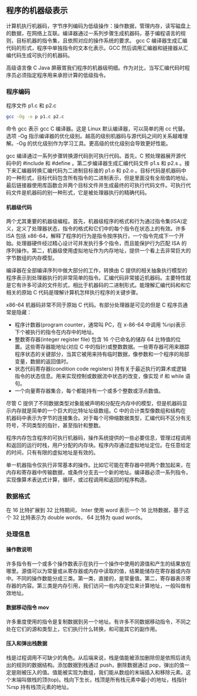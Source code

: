 ## 程序的机器级表示

计算机执行机器码，字节序列编码为低级操作：操作数据，管理内存，读写磁盘上的数据，在网络上互联。编译器通过一系列步骤生成机器码，基于编程语言的规则，目标机器的指令集，且依照对应的操作系统的要求。 gcc C 编译器生成汇编代码的形式，程序中单独指令的文本化表示。GCC 然后调用汇编器和链接器从汇编代码生成可执行的机器码。

高级语言像 C Java 屏蔽胃我们程序的机器级明细。作为对比，当写汇编代码时程序员必须指定程序用来承担计算的低级指令。

### 程序编码

程序文件 p1.c 和 p2.c

```bash
gcc -Og -o p p1.c p2.c
```

命令 gcc 表示 gcc C 编译器。这是 Linux 默认编译器，可以简单的用 cc 代替。选项 -Og 指示编译器的优化级别。越高的级别机器码与源代码之间的关系越难理解。-Og 的优化级别作为学习工具。更高级的优化级别会导致更好性能。

gcc 编译通过一系列步骤转换源代码到可执行代码。首先，C 预处理器展开源代码中的 #include 和 #define 。第二步编译器生成汇编代码文件 p1.s 和 p2.s 。接下来汇编器转换汇编代码为二进制目标谁的 p1.o 和 p2.o 。目标代码是机器码中的一种形式，目标代码包含所有指令的二进制表示，但是里面没有全局值的地址。最后链接器使用库函数合并两个目标文件并生成最终的可执行代码文件。可执行代码文件是机器码的别一种形式，它是被处理器执行的精确代码。

#### 机器级代码

两个尤其重要的机器级编程。首先，机器级程序的格式和行为通过指令集(ISA)定义，定义了处理器状态，指令的格式和它们中的每个指令在状态上的有效。许多 ISA 包括 x86-64，解释了程序的行为是指令按序执行，一个指令完成下一个开始。处理器硬件经过精心设计可并发执行多个指令，而且能保护行为匹配 ISA 的序列操作。第二，机器级使用虚拟地址作为内存地址，提供一个看上去非常巨大的字节数组的内存模型。

编译器在全部编译序列中做大部分的工作，转换由 C 提供的相关抽象执行模型的程序表示到处理器执行的非常简单的指令。汇编代码非常接近机器码。主要特性就是它有许多可读的文件形式，相比于机器码的二进制形式。能理解汇编代码和和它相关的原始 C 代码是理解计算机怎样执行程序的关键步骤。

x86-64 机器码非常不同于原始 C 代码。有部分处理器是可见的但是 C 程序员通常是隐藏：

* 程序计数器(program counter，通常叫 PC，在 x-86-64 中调用 %rip)表示下个被执行的指令在内存中的地址。
* 整数寄存器(integer register file) 包含 16 个已命名的储存 64 比特值的位置。这些寄存器能地址(对应 C 中的指针)或整数数据。一些寄存器可用来跟踪程序状态的关键部分，当其它被用来持有临时数据，像参数和一个程序的局部变量，数据的返回值时。
* 状态代码寄存器(condition code registers) 持有关于最近执行的算术或逻辑指令的状态信息。用来实现控制或数据流中状态的改变，像实现 if 和 while 语句。
* 一个向量寄存器集合，每个都能持有一个或多个整数或浮点数值。

尽管 C 提供了不同数据类型对象能被声明和分配在内存中的模型，但是机器码显示内存就是简单的一个巨大的比特址址级数组。C 中的合计类型像数组和结构在机器码中表示为字节的连接集合。对于每个可伸缩数据类型，汇编代码不区分有无符号，不同类型的指针，甚至指针和整数。

程序内存包含程序的可执行机器码，操作系统提供的一些必要信息，管理过程调用和返回的运行时栈，用户分配的内存块。程序内存通过虚拟地址定位。在任意给定的时间，只有有限的虚拟地址是有效的。

单一机器指令仅执行非常基本的操作。比如它可能在寄存器中把两个数加起来，在内存和寄存器中传输数据，或条件分支去一个新的地址。编译器必须一系列指令，实现像算术表达式计算，循环，或过程调用和返回的程序构造。

### 数据格式

在 16 比特扩展到 32 比特期间， Inter 使用 word 表示一个 16 比特数据，基于这个 32 比特表示为 double words， 64 比特为 quad words。

### 处理信息

#### 操作数说明

许多指令有一个或多个操作数表示在执行一个操作中使用的源值和产生的结果放在哪里。源值可以为常量或从寄存器或内存中读取的值，结果能储存在寄存器或内存中。不同的操作数能分成三类。第一类，直接的，是常量值。第二，寄存器表示寄存器的内容。第三类是内存引用，我们访问一些内存定位来计算地址，一般叫做有效地址。

#### 数据移动指令 mov

许多重度使用的指令是复制数据到另一个地址。有许多不同数据移动指令，不同之处在它们的源和类型上，它们执行什么转换，和可能其它的副作用。

#### 压入和弹出栈数据

栈是过程调用不可缺少的角色。从后端来说，栈是值能被添加删除但是依照后进先出的规则的数据结构。添加数据到栈通过 push，删除数据通过 pop，弹出的值一定是刚被压入的值。值能被实现为数组，我们能从数组的末端插入和移除元素。这个末端叫做栈的顶(top)。栈向下生长，栈顶是所有栈元素中最小的地址，栈指针 %rsp 持有栈顶元素的地址。

